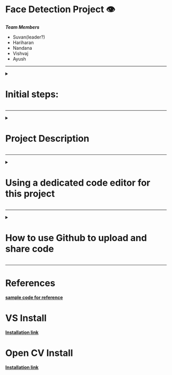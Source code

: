 # Face Detection Project :eye:


***Team Members***
- Suvan(leader?)
- Hariharan
- Nandana
- Vishvaj
- Ayush


***
<details id=1 closed>
  <summary><h1>Initial steps:</h1></summary>

    Before starting this project make sure you have completed the following
<b>

  -  Visual Studio Community version 
  -  OpenCV library
  -  Github Global Campus programme
  
  
  ``` refer to miscellaneous section for access links ```
</b>
</details>


***

<details id=2 closed>
  <summary><h1>Project Description</h1></summary> 
  <h3>UML USE CASE DIAGRAM</h3>
  
  
  ![facedetectproj 1](https://user-images.githubusercontent.com/118198968/219878985-3be39a09-9e59-495c-a1d6-b5b5623847cc.png "UML USE CASE DIAGRAM BY SUVAN")
  
  ``` Diagram is subject to change ```
  
  ***
  
  <b> How does our project work? </h>
  - The user runs our program 
  - The program activates the camera and either captures a single picture or a live feed of the user's face (input is given frame by frame).
  - The frame is then analyzed by the haarcascades.xml file
  - The frame is then sent to the eye_tree_eyeglasses.xml or the frontalcatface.xml file which will draw a rectangle/circle or other fancy denotations
  - The output frame is then sent back and displayed to the user 
  
  
  There can be additional features like face-counter, name-tags, etc..
  
</details>

***

<details id=3 closed>
  <summary><h1>Using a dedicated code editor for this project</h1></summary>
  For this specific Project we would be using Visual Studio Community Release.
  <p>
  To Download:  
    
  -  navigate to the link provided below
  -  Click on the download button on the website
  -  Wait for the download to finish 
  -  Run the Visual Studio Installer program
  -  Inside, Choose The Desktop development with C++ option only ![image](https://user-images.githubusercontent.com/118198968/219970784-0bd99768-52e9-43d3-9baf-51260c0a0024.png)

  -  wait till installation procedure finishes.
  </p>
  
  *If there are any errors that say 'file' failed to install, Click on retry button*

</details>

***

<details id=4 closed>
  <summary><h1>How to use Github to upload and share code</h1></summary>

  Once you're done with some code and wish to share it with the rest of the team :

  1)  Make sure your code is nice and **packaged within a subfolder** such that you will share the folder as a whole.
  2) Go to this repository
  3) Click on Main and **switch to the testing branch** ![image](https://user-images.githubusercontent.com/118198968/219971226-abd463c2-783e-4d54-9e2e-03d6eefca0df.png)

  4)  Click on **Add File**. ![image](https://user-images.githubusercontent.com/118198968/219971261-ef2f1807-393c-4a34-b4c9-40b0c9771365.png)

  5)  Click on **Upload file**
  6)  You will see this page. **ENSURE THAT THIS IS SET TO TEST**![image](https://user-images.githubusercontent.com/118198968/219971302-a58af64e-a442-4bbc-9b89-51d260ab5d46.png)
  7)  **Upload your files** either by dragging and dropping or by selecting from a list
  8)  **Be sure to add a description on the update**
  9)  click on commit changes.
  10) Be sure to inform us about the changes. 
</details>

***

# References
[sample code for reference](https://www.geeksforgeeks.org/opencv-c-program-face-detection/)

# VS Install
[Installation link](https://visualstudio.microsoft.com/vs/community/)

# Open CV Install
[Installation link](https://sourceforge.net/projects/opencvlibrary/)


